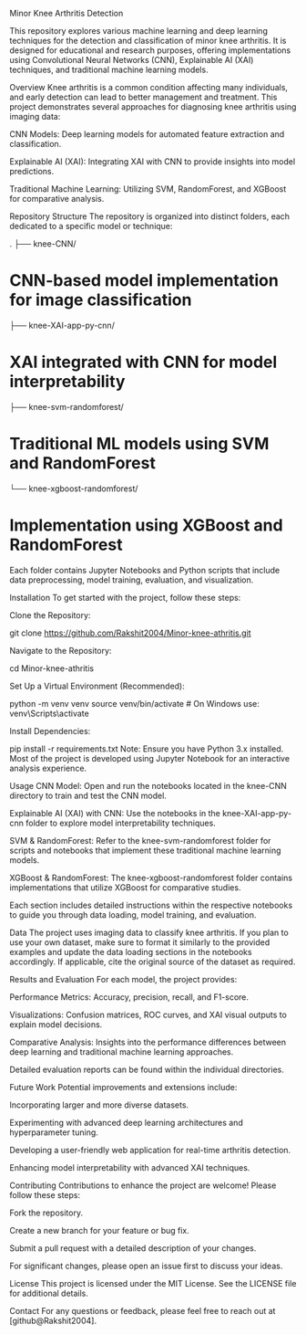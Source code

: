 Minor Knee Arthritis Detection


This repository explores various machine learning and deep learning techniques for the detection and classification of minor knee arthritis. It is designed for educational and research purposes, offering implementations using Convolutional Neural Networks (CNN), Explainable AI (XAI) techniques, and traditional machine learning models.

Overview
Knee arthritis is a common condition affecting many individuals, and early detection can lead to better management and treatment. This project demonstrates several approaches for diagnosing knee arthritis using imaging data:

CNN Models: Deep learning models for automated feature extraction and classification.

Explainable AI (XAI): Integrating XAI with CNN to provide insights into model predictions.

Traditional Machine Learning: Utilizing SVM, RandomForest, and XGBoost for comparative analysis.

Repository Structure
The repository is organized into distinct folders, each dedicated to a specific model or technique:

.
├── knee-CNN/
# CNN-based model implementation for image classification
├── knee-XAI-app-py-cnn/          
# XAI integrated with CNN for model interpretability
├── knee-svm-randomforest/         
# Traditional ML models using SVM and RandomForest
└── knee-xgboost-randomforest/     
# Implementation using XGBoost and RandomForest


Each folder contains Jupyter Notebooks and Python scripts that include data preprocessing, model training, evaluation, and visualization.

Installation
To get started with the project, follow these steps:

Clone the Repository:

git clone https://github.com/Rakshit2004/Minor-knee-athritis.git


Navigate to the Repository:

cd Minor-knee-athritis


Set Up a Virtual Environment (Recommended):

python -m venv venv
source venv/bin/activate   # On Windows use: venv\Scripts\activate


Install Dependencies:

pip install -r requirements.txt
Note: Ensure you have Python 3.x installed. Most of the project is developed using Jupyter Notebook for an interactive analysis experience.

Usage
CNN Model: Open and run the notebooks located in the knee-CNN directory to train and test the CNN model.

Explainable AI (XAI) with CNN: Use the notebooks in the knee-XAI-app-py-cnn folder to explore model interpretability techniques.

SVM & RandomForest: Refer to the knee-svm-randomforest folder for scripts and notebooks that implement these traditional machine learning models.

XGBoost & RandomForest: The knee-xgboost-randomforest folder contains implementations that utilize XGBoost for comparative studies.

Each section includes detailed instructions within the respective notebooks to guide you through data loading, model training, and evaluation.

Data
The project uses imaging data to classify knee arthritis. If you plan to use your own dataset, make sure to format it similarly to the provided examples and update the data loading sections in the notebooks accordingly. If applicable, cite the original source of the dataset as required.

Results and Evaluation
For each model, the project provides:

Performance Metrics: Accuracy, precision, recall, and F1-score.

Visualizations: Confusion matrices, ROC curves, and XAI visual outputs to explain model decisions.

Comparative Analysis: Insights into the performance differences between deep learning and traditional machine learning approaches.

Detailed evaluation reports can be found within the individual directories.

Future Work
Potential improvements and extensions include:

Incorporating larger and more diverse datasets.

Experimenting with advanced deep learning architectures and hyperparameter tuning.

Developing a user-friendly web application for real-time arthritis detection.

Enhancing model interpretability with advanced XAI techniques.

Contributing
Contributions to enhance the project are welcome! Please follow these steps:

Fork the repository.

Create a new branch for your feature or bug fix.

Submit a pull request with a detailed description of your changes.

For significant changes, please open an issue first to discuss your ideas.

License
This project is licensed under the MIT License. See the LICENSE file for additional details.

Contact
For any questions or feedback, please feel free to reach out at [github@Rakshit2004].

